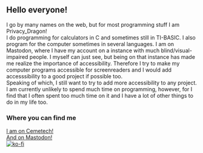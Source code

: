 ## Hello everyone!

I go by many names on the web, but for most programming stuff I am Privacy_Dragon! <br>
I do programming for calculators in C and sometimes still in TI-BASIC. I also program for the computer sometimes in several languages. I am on Mastodon, where I have my account on a instance with much blind/visual-impaired people. I myself can just see, but being on that instance has made me realize the importance of accessibility. Therefore I try to make my computer programs accessible for screenreaders and I would add accesssibility to a good project if possible too. <br>
Speaking of which, I still want to try to add more accessibility to any project.<br>
I am currently unlikely to spend much time on programming, however, for I find that I often spent too much time on it and I have a lot of other things to do in my life too.

### Where you can find me
[I am on Cemetech!](https://ceme.tech/u32150) <br>
[And on Mastodon!](https://dragonscave.space/@StoryDragon) <br>
[![ko-fi](https://ko-fi.com/img/githubbutton_sm.svg)](https://ko-fi.com/E1E5H8XR7)
